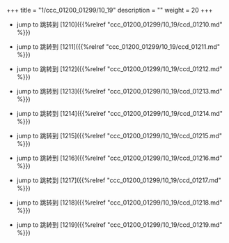 +++
title = "1/ccc_01200_01299/10_19"
description = ""
weight = 20
+++

* jump to 跳转到 [1210]({{%relref "ccc_01200_01299/10_19/ccd_01210.md" %}})

* jump to 跳转到 [1211]({{%relref "ccc_01200_01299/10_19/ccd_01211.md" %}})

* jump to 跳转到 [1212]({{%relref "ccc_01200_01299/10_19/ccd_01212.md" %}})

* jump to 跳转到 [1213]({{%relref "ccc_01200_01299/10_19/ccd_01213.md" %}})

* jump to 跳转到 [1214]({{%relref "ccc_01200_01299/10_19/ccd_01214.md" %}})

* jump to 跳转到 [1215]({{%relref "ccc_01200_01299/10_19/ccd_01215.md" %}})

* jump to 跳转到 [1216]({{%relref "ccc_01200_01299/10_19/ccd_01216.md" %}})

* jump to 跳转到 [1217]({{%relref "ccc_01200_01299/10_19/ccd_01217.md" %}})

* jump to 跳转到 [1218]({{%relref "ccc_01200_01299/10_19/ccd_01218.md" %}})

* jump to 跳转到 [1219]({{%relref "ccc_01200_01299/10_19/ccd_01219.md" %}})

